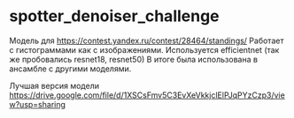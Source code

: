 # spotter_denoiser_challenge
Модель для https://contest.yandex.ru/contest/28464/standings/ 
Работает с гистограммами как с изображениями. Используется efficientnet (так же пробовались resnet18, resnet50)
В итоге была использована в ансамбле с другими моделями.

Лучшая версия модели https://drive.google.com/file/d/1XSCsFmv5C3EvXeVkkjclElPJqPYzCzp3/view?usp=sharing
